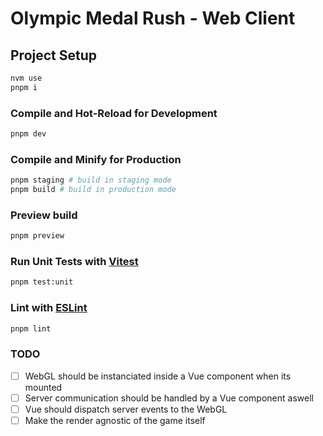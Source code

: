 # Olympic Medal Rush - Web Client

## Project Setup

```sh
nvm use
pnpm i
```

### Compile and Hot-Reload for Development

```sh
pnpm dev
```

### Compile and Minify for Production

``` bash
pnpm staging # build in staging mode
pnpm build # build in production mode
```

### Preview build

``` bash
pnpm preview
```

### Run Unit Tests with [Vitest](https://vitest.dev/)

```sh
pnpm test:unit
```

### Lint with [ESLint](https://eslint.org/)

```sh
pnpm lint
```

### TODO

- [ ] WebGL should be instanciated inside a Vue component when its mounted
- [ ] Server communication should be handled by a Vue component aswell
- [ ] Vue should dispatch server events to the WebGL
- [ ] Make the render agnostic of the game itself
